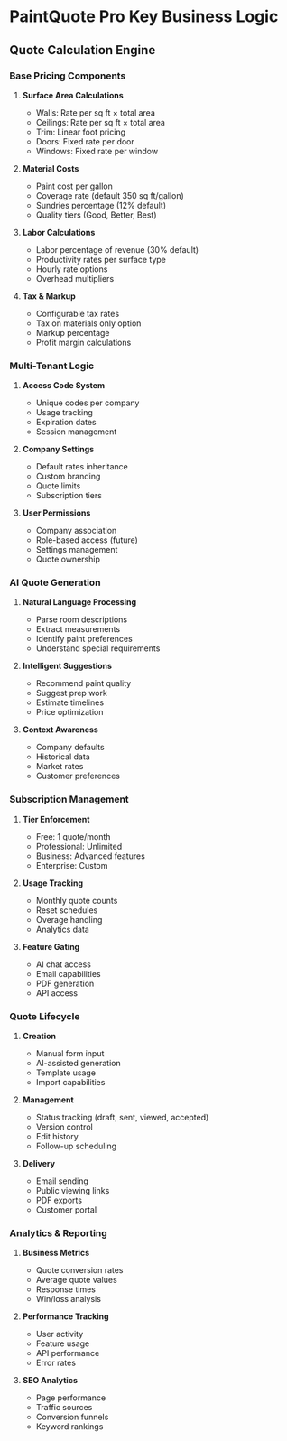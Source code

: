 # PaintQuote Pro Key Business Logic

## Quote Calculation Engine

### Base Pricing Components
1. **Surface Area Calculations**
   - Walls: Rate per sq ft × total area
   - Ceilings: Rate per sq ft × total area
   - Trim: Linear foot pricing
   - Doors: Fixed rate per door
   - Windows: Fixed rate per window

2. **Material Costs**
   - Paint cost per gallon
   - Coverage rate (default 350 sq ft/gallon)
   - Sundries percentage (12% default)
   - Quality tiers (Good, Better, Best)

3. **Labor Calculations**
   - Labor percentage of revenue (30% default)
   - Productivity rates per surface type
   - Hourly rate options
   - Overhead multipliers

4. **Tax & Markup**
   - Configurable tax rates
   - Tax on materials only option
   - Markup percentage
   - Profit margin calculations

### Multi-Tenant Logic

1. **Access Code System**
   - Unique codes per company
   - Usage tracking
   - Expiration dates
   - Session management

2. **Company Settings**
   - Default rates inheritance
   - Custom branding
   - Quote limits
   - Subscription tiers

3. **User Permissions**
   - Company association
   - Role-based access (future)
   - Settings management
   - Quote ownership

### AI Quote Generation

1. **Natural Language Processing**
   - Parse room descriptions
   - Extract measurements
   - Identify paint preferences
   - Understand special requirements

2. **Intelligent Suggestions**
   - Recommend paint quality
   - Suggest prep work
   - Estimate timelines
   - Price optimization

3. **Context Awareness**
   - Company defaults
   - Historical data
   - Market rates
   - Customer preferences

### Subscription Management

1. **Tier Enforcement**
   - Free: 1 quote/month
   - Professional: Unlimited
   - Business: Advanced features
   - Enterprise: Custom

2. **Usage Tracking**
   - Monthly quote counts
   - Reset schedules
   - Overage handling
   - Analytics data

3. **Feature Gating**
   - AI chat access
   - Email capabilities
   - PDF generation
   - API access

### Quote Lifecycle

1. **Creation**
   - Manual form input
   - AI-assisted generation
   - Template usage
   - Import capabilities

2. **Management**
   - Status tracking (draft, sent, viewed, accepted)
   - Version control
   - Edit history
   - Follow-up scheduling

3. **Delivery**
   - Email sending
   - Public viewing links
   - PDF exports
   - Customer portal

### Analytics & Reporting

1. **Business Metrics**
   - Quote conversion rates
   - Average quote values
   - Response times
   - Win/loss analysis

2. **Performance Tracking**
   - User activity
   - Feature usage
   - API performance
   - Error rates

3. **SEO Analytics**
   - Page performance
   - Traffic sources
   - Conversion funnels
   - Keyword rankings